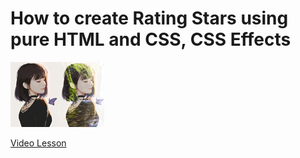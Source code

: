 # How to create Rating Stars using pure HTML and CSS, CSS Effects

<img src="../../img/effect_3.png" alt="css effects" />

[Video Lesson]()